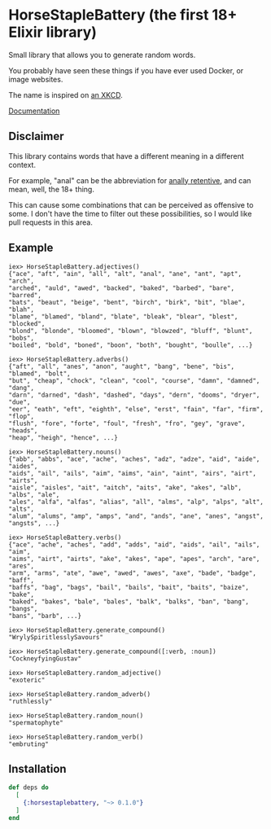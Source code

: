 # HorseStapleBattery (the first 18+ Elixir library)

Small library that allows you to generate random words.

You probably have seen these things if you have ever used Docker, or image websites. 

The name is inspired on [an XKCD](https://xkcd.com/936/).

[Documentation](https://hexdocs.pm/horsestaplebattery)

## Disclaimer 

This library contains words that have a different meaning in a different context.

For example, "anal" can be the abbreviation for [anally retentive](https://en.wikipedia.org/wiki/Anal_retentiveness), and can mean, well, the 18+ thing. 

This can cause some combinations that can be perceived as offensive to some. I don't have the time to filter out these possibilities, so I would like pull requests in this area. 

## Example 

```
iex> HorseStapleBattery.adjectives()
{"ace", "aft", "ain", "all", "alt", "anal", "ane", "ant", "apt", "arch",
"arched", "auld", "awed", "backed", "baked", "barbed", "bare", "barred",
"bats", "beaut", "beige", "bent", "birch", "birk", "bit", "blae", "blah",
"blame", "blamed", "bland", "blate", "bleak", "blear", "blest", "blocked",
"blond", "blonde", "bloomed", "blown", "blowzed", "bluff", "blunt", "bobs",
"boiled", "bold", "boned", "boon", "both", "bought", "boulle", ...}

iex> HorseStapleBattery.adverbs()
{"aft", "all", "anes", "anon", "aught", "bang", "bene", "bis", "blamed", "bolt",
"but", "cheap", "chock", "clean", "cool", "course", "damn", "damned", "dang",
"darn", "darned", "dash", "dashed", "days", "dern", "dooms", "dryer", "due",
"eer", "eath", "eft", "eighth", "else", "erst", "fain", "far", "firm", "flop",
"flush", "fore", "forte", "foul", "fresh", "fro", "gey", "grave", "heads",
"heap", "heigh", "hence", ...}

iex> HorseStapleBattery.nouns()
{"abb", "abbs", "ace", "ache", "aches", "adz", "adze", "aid", "aide", "aides",
"aids", "ail", "ails", "aim", "aims", "ain", "aint", "airs", "airt", "airts",
"aisle", "aisles", "ait", "aitch", "aits", "ake", "akes", "alb", "albs", "ale",
"ales", "alfa", "alfas", "alias", "all", "alms", "alp", "alps", "alt", "alts",
"alum", "alums", "amp", "amps", "and", "ands", "ane", "anes", "angst",
"angsts", ...}

iex> HorseStapleBattery.verbs()
{"ace", "ache", "aches", "add", "adds", "aid", "aids", "ail", "ails", "aim",
"aims", "airt", "airts", "ake", "akes", "ape", "apes", "arch", "are", "ares",
"arm", "arms", "ate", "awe", "awed", "awes", "axe", "bade", "badge", "baff",
"baffs", "bag", "bags", "bail", "bails", "bait", "baits", "baize", "bake",
"baked", "bakes", "bale", "bales", "balk", "balks", "ban", "bang", "bangs",
"bans", "barb", ...}

iex> HorseStapleBattery.generate_compound()
"WrylySpiritlesslySavours"

iex> HorseStapleBattery.generate_compound([:verb, :noun])
"CockneyfyingGustav"

iex> HorseStapleBattery.random_adjective()
"exoteric"

iex> HorseStapleBattery.random_adverb()
"ruthlessly"

iex> HorseStapleBattery.random_noun()
"spermatophyte"

iex> HorseStapleBattery.random_verb()
"embruting"

```
## Installation

```elixir
def deps do
  [
    {:horsestaplebattery, "~> 0.1.0"}
  ]
end
```
